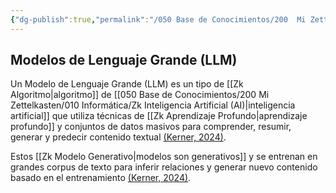 ```yaml
---
{"dg-publish":true,"permalink":"/050 Base de Conocimientos/200  Mi Zettelkasten/100 Docencia/IS1/2025/Clase 04 Modelos de Proceso de Software/Zk Modelos de Lenguaje Grande (LLM)/","tags":["digitalGarden","llm"]}
---
```


## Modelos de Lenguaje Grande (LLM)

Un Modelo de Lenguaje Grande (LLM) es un tipo de [[Zk Algoritmo\|algoritmo]] de [[050 Base de Conocimientos/200  Mi Zettelkasten/010 Informática/Zk Inteligencia Artificial (AI)\|inteligencia artificial]] que utiliza técnicas de [[Zk Aprendizaje Profundo\|aprendizaje profundo]] y conjuntos de datos masivos para comprender, resumir, generar y predecir contenido textual [(Kerner, 2024)](https://www.techtarget.com/whatis/definition/large-language-model-LLM).

Estos [[Zk Modelo Generativo\|modelos son generativos]] y se entrenan en grandes corpus de texto para inferir relaciones y generar nuevo contenido basado en el entrenamiento [(Kerner, 2024)](https://www.techtarget.com/whatis/definition/large-language-model-LLM).
